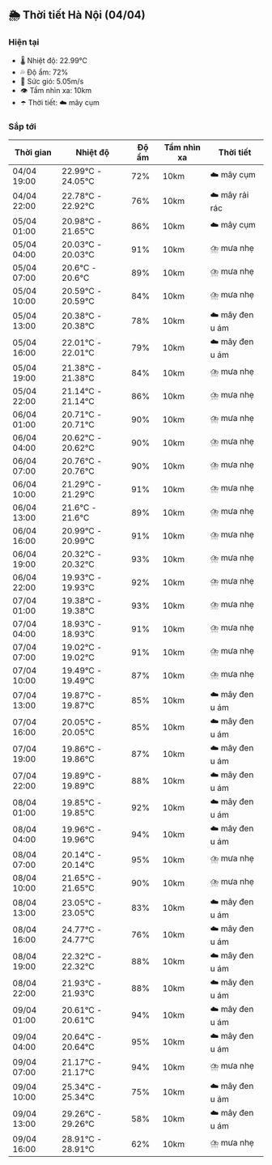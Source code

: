 ## 🌦️ Thời tiết Hà Nội (04/04)

### Hiện tại

- 🌡️ Nhiệt độ: 22.99℃
- 💦 Độ ẩm: 72%
- 💨 Sức gió: 5.05m/s
- 👁️ Tầm nhìn xa: 10km
- ☂️ Thời tiết: ☁️ mây cụm

### Sắp tới

| Thời gian | Nhiệt độ | Độ ẩm | Tầm nhìn xa | Thời tiết |
| --- | --- | --- | --- | --- |
| 04/04 19:00 | 22.99℃ - 24.05℃ | 72% | 10km | ☁️ mây cụm |
| 04/04 22:00 | 22.78℃ - 22.92℃ | 76% | 10km | ☁️ mây rải rác |
| 05/04 01:00 | 20.98℃ - 21.65℃ | 86% | 10km | ☁️ mây cụm |
| 05/04 04:00 | 20.03℃ - 20.03℃ | 91% | 10km | ⛈️ mưa nhẹ |
| 05/04 07:00 | 20.6℃ - 20.6℃ | 89% | 10km | ⛈️ mưa nhẹ |
| 05/04 10:00 | 20.59℃ - 20.59℃ | 84% | 10km | ⛈️ mưa nhẹ |
| 05/04 13:00 | 20.38℃ - 20.38℃ | 78% | 10km | ☁️ mây đen u ám |
| 05/04 16:00 | 22.01℃ - 22.01℃ | 79% | 10km | ☁️ mây đen u ám |
| 05/04 19:00 | 21.38℃ - 21.38℃ | 84% | 10km | ⛈️ mưa nhẹ |
| 05/04 22:00 | 21.14℃ - 21.14℃ | 86% | 10km | ⛈️ mưa nhẹ |
| 06/04 01:00 | 20.71℃ - 20.71℃ | 90% | 10km | ⛈️ mưa nhẹ |
| 06/04 04:00 | 20.62℃ - 20.62℃ | 90% | 10km | ⛈️ mưa nhẹ |
| 06/04 07:00 | 20.76℃ - 20.76℃ | 90% | 10km | ⛈️ mưa nhẹ |
| 06/04 10:00 | 21.29℃ - 21.29℃ | 91% | 10km | ⛈️ mưa nhẹ |
| 06/04 13:00 | 21.6℃ - 21.6℃ | 89% | 10km | ⛈️ mưa nhẹ |
| 06/04 16:00 | 20.99℃ - 20.99℃ | 91% | 10km | ⛈️ mưa nhẹ |
| 06/04 19:00 | 20.32℃ - 20.32℃ | 93% | 10km | ⛈️ mưa nhẹ |
| 06/04 22:00 | 19.93℃ - 19.93℃ | 92% | 10km | ⛈️ mưa nhẹ |
| 07/04 01:00 | 19.38℃ - 19.38℃ | 93% | 10km | ⛈️ mưa nhẹ |
| 07/04 04:00 | 18.93℃ - 18.93℃ | 91% | 10km | ⛈️ mưa nhẹ |
| 07/04 07:00 | 19.02℃ - 19.02℃ | 91% | 10km | ⛈️ mưa nhẹ |
| 07/04 10:00 | 19.49℃ - 19.49℃ | 87% | 10km | ⛈️ mưa nhẹ |
| 07/04 13:00 | 19.87℃ - 19.87℃ | 85% | 10km | ☁️ mây đen u ám |
| 07/04 16:00 | 20.05℃ - 20.05℃ | 85% | 10km | ☁️ mây đen u ám |
| 07/04 19:00 | 19.86℃ - 19.86℃ | 87% | 10km | ☁️ mây đen u ám |
| 07/04 22:00 | 19.89℃ - 19.89℃ | 88% | 10km | ☁️ mây đen u ám |
| 08/04 01:00 | 19.85℃ - 19.85℃ | 92% | 10km | ☁️ mây đen u ám |
| 08/04 04:00 | 19.96℃ - 19.96℃ | 94% | 10km | ☁️ mây đen u ám |
| 08/04 07:00 | 20.14℃ - 20.14℃ | 95% | 10km | ⛈️ mưa nhẹ |
| 08/04 10:00 | 21.65℃ - 21.65℃ | 90% | 10km | ⛈️ mưa nhẹ |
| 08/04 13:00 | 23.05℃ - 23.05℃ | 83% | 10km | ☁️ mây đen u ám |
| 08/04 16:00 | 24.77℃ - 24.77℃ | 76% | 10km | ☁️ mây đen u ám |
| 08/04 19:00 | 22.32℃ - 22.32℃ | 88% | 10km | ☁️ mây đen u ám |
| 08/04 22:00 | 21.93℃ - 21.93℃ | 88% | 10km | ☁️ mây đen u ám |
| 09/04 01:00 | 20.61℃ - 20.61℃ | 94% | 10km | ☁️ mây đen u ám |
| 09/04 04:00 | 20.64℃ - 20.64℃ | 95% | 10km | ☁️ mây đen u ám |
| 09/04 07:00 | 21.17℃ - 21.17℃ | 94% | 10km | ⛈️ mưa nhẹ |
| 09/04 10:00 | 25.34℃ - 25.34℃ | 75% | 10km | ☁️ mây đen u ám |
| 09/04 13:00 | 29.26℃ - 29.26℃ | 58% | 10km | ☁️ mây đen u ám |
| 09/04 16:00 | 28.91℃ - 28.91℃ | 62% | 10km | ⛈️ mưa nhẹ |
